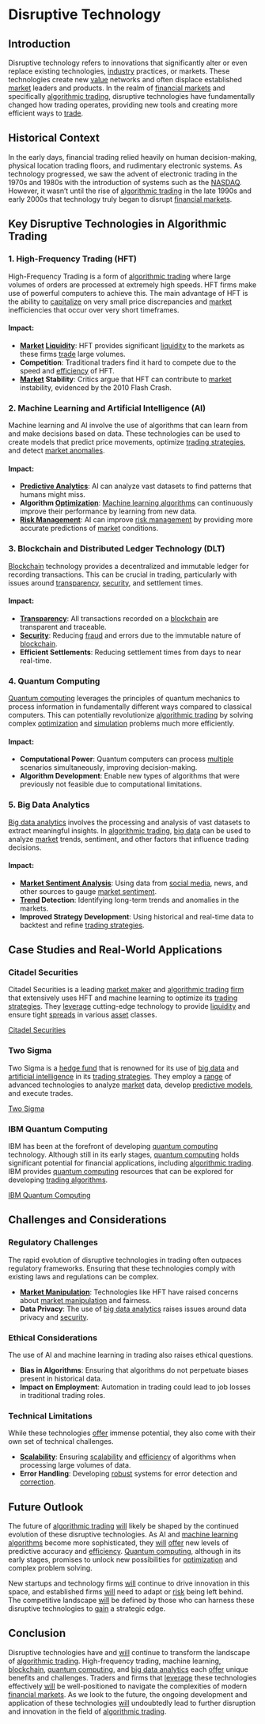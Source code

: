 # Disruptive Technology

## Introduction
Disruptive technology refers to innovations that significantly alter or even replace existing technologies, [industry](../i/industry.md) practices, or markets. These technologies create new [value](../v/value.md) networks and often displace established [market](../m/market.md) leaders and products. In the realm of [financial markets](../f/financial_market.md) and specifically [algorithmic trading](../a/accountability.md), disruptive technologies have fundamentally changed how trading operates, providing new tools and creating more efficient ways to [trade](../t/trade.md).

## Historical Context
In the early days, financial trading relied heavily on human decision-making, physical location trading floors, and rudimentary electronic systems. As technology progressed, we saw the advent of electronic trading in the 1970s and 1980s with the introduction of systems such as the [NASDAQ](../n/nasdaq.md). However, it wasn’t until the rise of [algorithmic trading](../a/accountability.md) in the late 1990s and early 2000s that technology truly began to disrupt [financial markets](../f/financial_market.md).

## Key Disruptive Technologies in Algorithmic Trading

### 1. High-Frequency Trading (HFT)
High-Frequency Trading is a form of [algorithmic trading](../a/accountability.md) where large volumes of orders are processed at extremely high speeds. HFT firms make use of powerful computers to achieve this. The main advantage of HFT is the ability to [capitalize](../c/capitalize.md) on very small price discrepancies and [market](../m/market.md) inefficiencies that occur over very short timeframes.

#### Impact:
- **[Market](../m/market.md) [Liquidity](../l/liquidity.md)**: HFT provides significant [liquidity](../l/liquidity.md) to the markets as these firms [trade](../t/trade.md) large volumes.
- **Competition**: Traditional traders find it hard to compete due to the speed and [efficiency](../e/efficiency.md) of HFT.
- **[Market](../m/market.md) Stability**: Critics argue that HFT can contribute to [market](../m/market.md) instability, evidenced by the 2010 Flash Crash.

### 2. Machine Learning and Artificial Intelligence (AI)
Machine learning and AI involve the use of algorithms that can learn from and make decisions based on data. These technologies can be used to create models that predict price movements, optimize [trading strategies](../t/trading_strategies.md), and detect [market anomalies](../m/market_anomalies.md).

#### Impact:
- **[Predictive Analytics](../p/predictive_analytics.md)**: AI can analyze vast datasets to find patterns that humans might miss.
- **Algorithm [Optimization](../o/optimization.md)**: [Machine learning algorithms](../m/machine_learning_algorithms_in_trading.md) can continuously improve their performance by learning from new data.
- **[Risk Management](../r/risk_management.md)**: AI can improve [risk management](../r/risk_management.md) by providing more accurate predictions of [market](../m/market.md) conditions.

### 3. Blockchain and Distributed Ledger Technology (DLT)
[Blockchain](../b/blockchain_in_trading.md) technology provides a decentralized and immutable ledger for recording transactions. This can be crucial in trading, particularly with issues around [transparency](../t/transparency.md), [security](../s/security.md), and settlement times.

#### Impact:
- **[Transparency](../t/transparency.md)**: All transactions recorded on a [blockchain](../b/blockchain_in_trading.md) are transparent and traceable.
- **[Security](../s/security.md)**: Reducing [fraud](../f/fraud.md) and errors due to the immutable nature of [blockchain](../b/blockchain_in_trading.md).
- **Efficient Settlements**: Reducing settlement times from days to near real-time.

### 4. Quantum Computing
[Quantum computing](../q/quantum_computing_in_trading.md) leverages the principles of quantum mechanics to process information in fundamentally different ways compared to classical computers. This can potentially revolutionize [algorithmic trading](../a/accountability.md) by solving complex [optimization](../o/optimization.md) and [simulation](../s/simulation_in_trading.md) problems much more efficiently.

#### Impact:
- **Computational Power**: Quantum computers can process [multiple](../m/multiple.md) scenarios simultaneously, improving decision-making.
- **Algorithm Development**: Enable new types of algorithms that were previously not feasible due to computational limitations.

### 5. Big Data Analytics
[Big data analytics](../b/big_data_analytics_in_trading.md) involves the processing and analysis of vast datasets to extract meaningful insights. In [algorithmic trading](../a/accountability.md), [big data](../b/big_data_in_trading.md) can be used to analyze [market](../m/market.md) trends, sentiment, and other factors that influence trading decisions.

#### Impact:
- **[Market Sentiment Analysis](../m/market_sentiment_analysis.md)**: Using data from [social media](../s/social_media.md), news, and other sources to gauge [market sentiment](../m/market_sentiment.md).
- **[Trend](../t/trend.md) Detection**: Identifying long-term trends and anomalies in the markets.
- **Improved Strategy Development**: Using historical and real-time data to backtest and refine [trading strategies](../t/trading_strategies.md).

## Case Studies and Real-World Applications

### Citadel Securities
Citadel Securities is a leading [market maker](../m/market_maker.md) and [algorithmic trading](../a/accountability.md) [firm](../f/firm.md) that extensively uses HFT and machine learning to optimize its [trading strategies](../t/trading_strategies.md). They [leverage](../l/leverage.md) cutting-edge technology to provide [liquidity](../l/liquidity.md) and ensure tight [spreads](../s/spreads.md) in various [asset](../a/asset.md) classes.

[Citadel Securities](https://www.citadelsecurities.com/)

### Two Sigma
Two Sigma is a [hedge fund](../h/hedge_fund.md) that is renowned for its use of [big data](../b/big_data_in_trading.md) and [artificial intelligence](../a/artificial_intelligence_in_trading.md) in its [trading strategies](../t/trading_strategies.md). They employ a [range](../r/range.md) of advanced technologies to analyze [market](../m/market.md) data, develop [predictive models](../p/predictive_models_in_trading.md), and execute trades.

[Two Sigma](https://www.twosigma.com/)

### IBM Quantum Computing
IBM has been at the forefront of developing [quantum computing](../q/quantum_computing_in_trading.md) technology. Although still in its early stages, [quantum computing](../q/quantum_computing_in_trading.md) holds significant potential for financial applications, including [algorithmic trading](../a/accountability.md). IBM provides [quantum computing](../q/quantum_computing_in_trading.md) resources that can be explored for developing [trading algorithms](../t/trading_algorithms.md).

[IBM Quantum Computing](https://www.ibm.com/quantum-computing/)

## Challenges and Considerations

### Regulatory Challenges
The rapid evolution of disruptive technologies in trading often outpaces regulatory frameworks. Ensuring that these technologies comply with existing laws and regulations can be complex.
- **[Market Manipulation](../m/market_manipulation.md)**: Technologies like HFT have raised concerns about [market manipulation](../m/market_manipulation.md) and fairness.
- **Data Privacy**: The use of [big data analytics](../b/big_data_analytics_in_trading.md) raises issues around data privacy and [security](../s/security.md).

### Ethical Considerations
The use of AI and machine learning in trading also raises ethical questions.
- **Bias in Algorithms**: Ensuring that algorithms do not perpetuate biases present in historical data.
- **Impact on Employment**: Automation in trading could lead to job losses in traditional trading roles.

### Technical Limitations
While these technologies [offer](../o/offer.md) immense potential, they also come with their own set of technical challenges.
- **[Scalability](../s/scalability.md)**: Ensuring [scalability](../s/scalability.md) and [efficiency](../e/efficiency.md) of algorithms when processing large volumes of data.
- **Error Handling**: Developing [robust](../r/robust.md) systems for error detection and [correction](../c/correction.md).

## Future Outlook
The future of [algorithmic trading](../a/accountability.md) [will](../w/will.md) likely be shaped by the continued evolution of these disruptive technologies. As AI and [machine learning algorithms](../m/machine_learning_algorithms_in_trading.md) become more sophisticated, they [will](../w/will.md) [offer](../o/offer.md) new levels of predictive accuracy and [efficiency](../e/efficiency.md). [Quantum computing](../q/quantum_computing_in_trading.md), although in its early stages, promises to unlock new possibilities for [optimization](../o/optimization.md) and complex problem solving.

New startups and technology firms [will](../w/will.md) continue to drive innovation in this space, and established firms [will](../w/will.md) need to adapt or [risk](../r/risk.md) being left behind. The competitive landscape [will](../w/will.md) be defined by those who can harness these disruptive technologies to [gain](../g/gain.md) a strategic edge.

## Conclusion
Disruptive technologies have and [will](../w/will.md) continue to transform the landscape of [algorithmic trading](../a/accountability.md). High-frequency trading, machine learning, [blockchain](../b/blockchain_in_trading.md), [quantum computing](../q/quantum_computing_in_trading.md), and [big data analytics](../b/big_data_analytics_in_trading.md) each [offer](../o/offer.md) unique benefits and challenges. Traders and firms that [leverage](../l/leverage.md) these technologies effectively [will](../w/will.md) be well-positioned to navigate the complexities of modern [financial markets](../f/financial_market.md). As we look to the future, the ongoing development and application of these technologies [will](../w/will.md) undoubtedly lead to further disruption and innovation in the field of [algorithmic trading](../a/accountability.md).